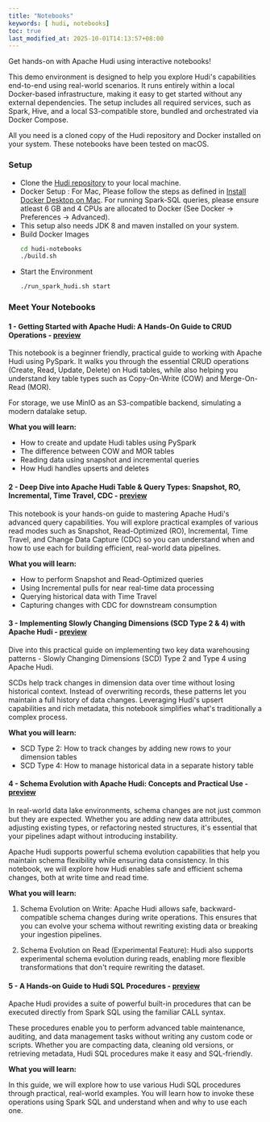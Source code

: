 ```yaml
---
title: "Notebooks"
keywords: [ hudi, notebooks]
toc: true
last_modified_at: 2025-10-01T14:13:57+08:00
---
```


Get hands-on with Apache Hudi using interactive notebooks!

This demo environment is designed to help you explore Hudi's capabilities end-to-end using real-world scenarios. It runs entirely within a local Docker-based infrastructure, making it easy to get started without any external dependencies. The setup includes all required services, such as Spark, Hive, and a local S3-compatible store, bundled and orchestrated via Docker Compose.

All you need is a cloned copy of the Hudi repository and Docker installed on your system. These notebooks have been tested on macOS.

### Setup

  * Clone the [Hudi repository](https://github.com/apache/hudi) to your local machine.
  * Docker Setup :  For Mac, Please follow the steps as defined in [Install Docker Desktop on Mac](https://docs.docker.com/desktop/install/mac-install/). For running Spark-SQL queries, please ensure atleast 6 GB and 4 CPUs are allocated to Docker (See Docker -> Preferences -> Advanced). 
  * This setup also needs JDK 8 and maven installed on your system.
  * Build Docker Images
    ```sh 
    cd hudi-notebooks
    ./build.sh
    ```
  * Start the Environment
    ```sh
    ./run_spark_hudi.sh start
    ```

### Meet Your Notebooks
#### 1 - Getting Started with Apache Hudi: A Hands-On Guide to CRUD Operations - <a href="/notebooks/01-crud-operations.html" target="_blank">preview</a>
This notebook is a beginner friendly, practical guide to working with Apache Hudi using PySpark. It walks you through the essential CRUD operations (Create, Read, Update, Delete) on Hudi tables, while also helping you understand key table types such as Copy-On-Write (COW) and Merge-On-Read (MOR).

For storage, we use MinIO as an S3-compatible backend, simulating a modern datalake setup.

**What you will learn:**
- How to create and update Hudi tables using PySpark
- The difference between COW and MOR tables
- Reading data using snapshot and incremental queries
- How Hudi handles upserts and deletes

#### 2 - Deep Dive into Apache Hudi Table & Query Types: Snapshot, RO, Incremental, Time Travel, CDC - <a href="/notebooks/02-query-types.html" target="_blank">preview</a>
This notebook is your hands-on guide to mastering Apache Hudi's advanced query capabilities. You will explore practical examples of various read modes such as Snapshot, Read-Optimized (RO), Incremental, Time Travel, and Change Data Capture (CDC) so you can understand when and how to use each for building efficient, real-world data pipelines.

**What you will learn:**
- How to perform Snapshot and Read-Optimized queries
- Using Incremental pulls for near real-time data processing
- Querying historical data with Time Travel
- Capturing changes with CDC for downstream consumption

#### 3 - Implementing Slowly Changing Dimensions (SCD Type 2 & 4) with Apache Hudi - <a href="/notebooks/03-scd-types.html" target="_blank">preview</a>
Dive into this practical guide on implementing two key data warehousing patterns - Slowly Changing Dimensions (SCD) Type 2 and Type 4 using Apache Hudi.

SCDs help track changes in dimension data over time without losing historical context. Instead of overwriting records, these patterns let you maintain a full history of data changes. Leveraging Hudi's upsert capabilities and rich metadata, this notebook simplifies what's traditionally a complex process.

**What you will learn:**
- SCD Type 2: How to track changes by adding new rows to your dimension tables
- SCD Type 4: How to manage historical data in a separate history table

#### 4 - Schema Evolution with Apache Hudi: Concepts and Practical Use - <a href="/notebooks/04-schema-evolution.html" target="_blank">preview</a>
In real-world data lake environments, schema changes are not just common but they are expected. Whether you are adding new data attributes, adjusting existing types, or refactoring nested structures, it's essential that your pipelines adapt without introducing instability.

Apache Hudi supports powerful schema evolution capabilities that help you maintain schema flexibility while ensuring data consistency. In this notebook, we will explore how Hudi enables safe and efficient schema changes, both at write time and read time.

**What you will learn:**
1. Schema Evolution on Write:
Apache Hudi allows safe, backward-compatible schema changes during write operations. This ensures that you can evolve your schema without rewriting existing data or breaking your ingestion pipelines.

2. Schema Evolution on Read (Experimental Feature):
Hudi also supports experimental schema evolution during reads, enabling more flexible transformations that don't require rewriting the dataset.

#### 5 - A Hands-on Guide to Hudi SQL Procedures - <a href="/notebooks/05-mastering-sql-procedures.html" target="_blank">preview</a>
Apache Hudi provides a suite of powerful built-in procedures that can be executed directly from Spark SQL using the familiar CALL syntax.

These procedures enable you to perform advanced table maintenance, auditing, and data management tasks without writing any custom code or scripts. Whether you are compacting data, cleaning old versions, or retrieving metadata, Hudi SQL procedures make it easy and SQL-friendly.

**What you will learn:**

In this guide, we will explore how to use various Hudi SQL procedures through practical, real-world examples. You will learn how to invoke these operations using Spark SQL and understand when and why to use each one.
